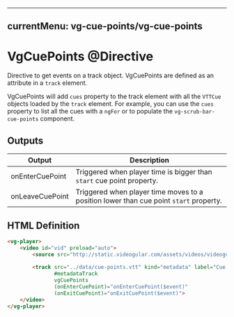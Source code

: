 ---
currentMenu: vg-cue-points/vg-cue-points
----------------------------------------

# VgCuePoints @Directive

Directive to get events on a track object. VgCuePoints are defined as an attribute in a `track` element.

VgCuePoints will add `cues` property to the track element with all the `VTTCue` objects loaded by the `track` element. For example, you can use the `cues` property to list all the cues with a `ngFor` or to populate the `vg-scrub-bar-cue-points` component.

## Outputs

| Output | Description |
|--- |--- |
| onEnterCuePoint | Triggered when player time is bigger than `start` cue point property. |
| onLeaveCuePoint | Triggered when player time moves to a position lower than cue point `start` property. |

## HTML Definition

```html
<vg-player>
    <video id="vid" preload="auto">
        <source src="http://static.videogular.com/assets/videos/videogular.mp4" type="video/mp4">
        
        <track src="../data/cue-points.vtt" kind="metadata" label="Cue Points" default
               #metadataTrack
               vgCuePoints
               (onEnterCuePoint)="onEnterCuePoint($event)"
               (onExitCuePoint)="onExitCuePoint($event)">
    </video>
</vg-player>
```
